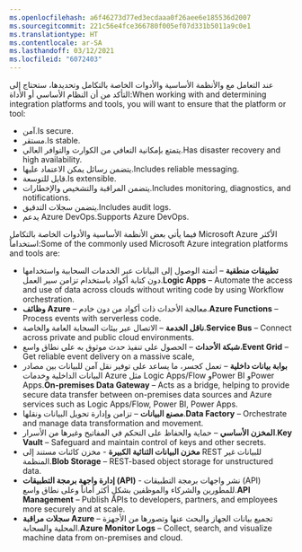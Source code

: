 ```yaml
---
ms.openlocfilehash: a6f46273d77ed3ecdaaa0f26aee6e185536d2007
ms.sourcegitcommit: 221c56e4fce366780f005ef07d331b5011a9c0e1
ms.translationtype: HT
ms.contentlocale: ar-SA
ms.lasthandoff: 03/12/2021
ms.locfileid: "6072403"
---
```

<span data-ttu-id="d4268-101">عند التعامل مع والأنظمة الأساسية والأدوات الخاصة بالتكامل وتحديدها، ستحتاج إلى التأكد من أن النظام الأساسي أو الأداة:</span><span class="sxs-lookup"><span data-stu-id="d4268-101">When working with and determining integration platforms and tools, you will want to ensure that the platform or tool:</span></span>

- <span data-ttu-id="d4268-102">آمن.</span><span class="sxs-lookup"><span data-stu-id="d4268-102">Is secure.</span></span>
- <span data-ttu-id="d4268-103">مستقر.</span><span class="sxs-lookup"><span data-stu-id="d4268-103">Is stable.</span></span>
- <span data-ttu-id="d4268-104">يتمتع بإمكانية التعافي من الكوارث والتوافر العالي.</span><span class="sxs-lookup"><span data-stu-id="d4268-104">Has disaster recovery and high availability.</span></span>
- <span data-ttu-id="d4268-105">يتضمن رسائل يمكن الاعتماد عليها.</span><span class="sxs-lookup"><span data-stu-id="d4268-105">Includes reliable messaging.</span></span>
- <span data-ttu-id="d4268-106">قابل للتوسعة.</span><span class="sxs-lookup"><span data-stu-id="d4268-106">Is extensible.</span></span>
- <span data-ttu-id="d4268-107">يتضمن المراقبة والتشخيص والإخطارات.</span><span class="sxs-lookup"><span data-stu-id="d4268-107">Includes monitoring, diagnostics, and notifications.</span></span>
- <span data-ttu-id="d4268-108">يتضمن سجلات التدقيق.</span><span class="sxs-lookup"><span data-stu-id="d4268-108">Includes audit logs.</span></span>
- <span data-ttu-id="d4268-109">يدعم Azure DevOps.</span><span class="sxs-lookup"><span data-stu-id="d4268-109">Supports Azure DevOps.</span></span>

<span data-ttu-id="d4268-110">فيما يأتي بعض الأنظمة الأساسية والأدوات الخاصة بالتكامل Microsoft Azure الأكثر استخداماً:</span><span class="sxs-lookup"><span data-stu-id="d4268-110">Some of the commonly used Microsoft Azure integration platforms and tools are:</span></span>

- <span data-ttu-id="d4268-111">**تطبيقات منطقية** – أتمتة الوصول إلى البيانات عبر الخدمات السحابية واستخدامها دون كتابة أكواد باستخدام تزامن سير العمل.</span><span class="sxs-lookup"><span data-stu-id="d4268-111">**Logic Apps** – Automate the access and use of data across clouds without writing code by using Workflow orchestration.</span></span>
- <span data-ttu-id="d4268-112">**وظائف Azure** – معالجة الأحداث ذات أكواد من دون خادم.</span><span class="sxs-lookup"><span data-stu-id="d4268-112">**Azure Functions** – Process events with serverless code.</span></span>
- <span data-ttu-id="d4268-113">**ناقل الخدمة** – الاتصال عبر بيئات السحابة العامة والخاصة.</span><span class="sxs-lookup"><span data-stu-id="d4268-113">**Service Bus** – Connect across private and public cloud environments.</span></span>
- <span data-ttu-id="d4268-114">**شبكة الأحداث** – الحصول على تنفيذ حدث موثوق به على نطاق واسع،</span><span class="sxs-lookup"><span data-stu-id="d4268-114">**Event Grid** – Get reliable event delivery on a massive scale,</span></span>
- <span data-ttu-id="d4268-115">**بوابة بيانات داخلية** – تعمل كجسر، ما يساعد على توفير نقل آمن للبيانات بين مصادر البيانات الداخلية وخدمات Azure مثل Logic Apps/Flow وPower BI وPower Apps.</span><span class="sxs-lookup"><span data-stu-id="d4268-115">**On-premises Data Gateway** – Acts as a bridge, helping to provide secure data transfer between on-premises data sources and Azure services such as Logic Apps/Flow, Power BI, Power Apps.</span></span>
- <span data-ttu-id="d4268-116">**مصنع البيانات** – تزامن وإدارة تحويل البيانات ونقلها.</span><span class="sxs-lookup"><span data-stu-id="d4268-116">**Data Factory** – Orchestrate and manage data transformation and movement.</span></span>
- <span data-ttu-id="d4268-117">**المخزن الأساسي** – حماية والحفاظ على التحكم في المفاتيح وغيرها من الأسرار.</span><span class="sxs-lookup"><span data-stu-id="d4268-117">**Key Vault** – Safeguard and maintain control of keys and other secrets.</span></span>
- <span data-ttu-id="d4268-118">**مخزن البيانات الثنائية الكبيرة** - مخزن كائنات مستند إلى REST للبيانات غير المنظمة.</span><span class="sxs-lookup"><span data-stu-id="d4268-118">**Blob Storage** – REST-based object storage for unstructured data.</span></span>
- <span data-ttu-id="d4268-119">**إدارة واجهة برمجة التطبيقات (API)** - نشر واجهات برمجة التطبيقات (API) للمطورين والشركاء والموظفين بشكلٍ أكثر أماناً وعلى نطاق واسع.</span><span class="sxs-lookup"><span data-stu-id="d4268-119">**API Management** – Publish APIs to developers, partners, and employees more securely and at scale.</span></span>
- <span data-ttu-id="d4268-120">**سجلات مراقبة Azure** – تجميع بيانات الجهاز والبحث عنها وتصورها من الأجهزة المحلية والسحابة.</span><span class="sxs-lookup"><span data-stu-id="d4268-120">**Azure Monitor Logs** – Collect, search, and visualize machine data from on-premises and cloud.</span></span>
